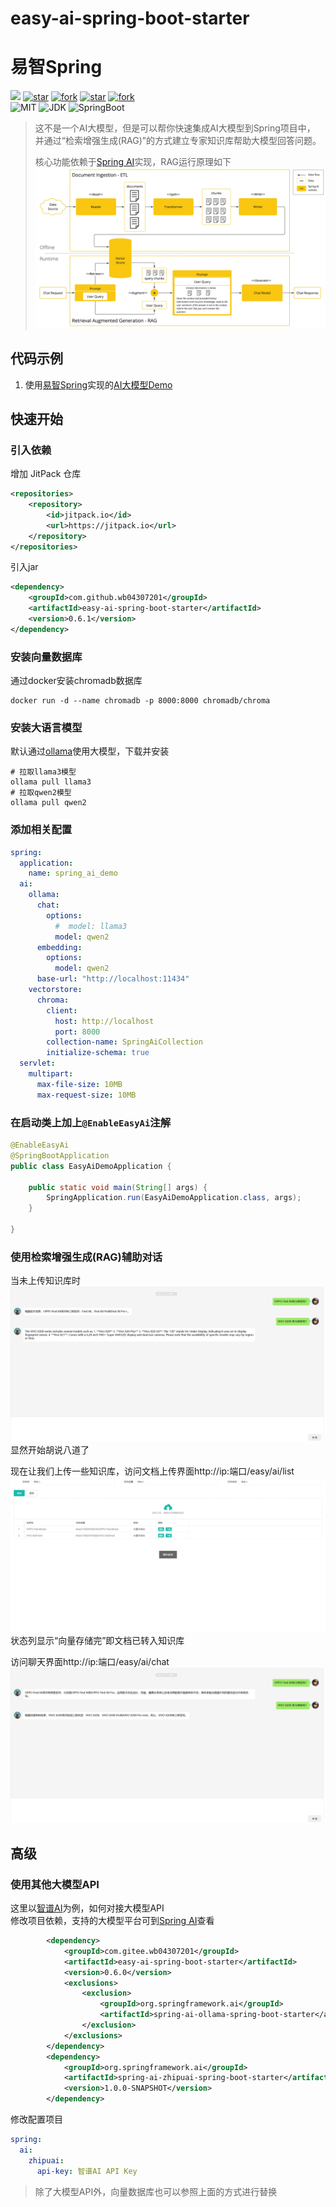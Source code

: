 # easy-ai-spring-boot-starter
# 易智Spring

[![](https://jitpack.io/v/com.gitee.wb04307201/easy-ai-spring-boot-starter.svg)](https://jitpack.io/#com.gitee.wb04307201/easy-ai-spring-boot-starter)
[![star](https://gitee.com/wb04307201/easy-ai-spring-boot-starter/badge/star.svg?theme=dark)](https://gitee.com/wb04307201/easy-ai-spring-boot-starter)
[![fork](https://gitee.com/wb04307201/easy-ai-spring-boot-starter/badge/fork.svg?theme=dark)](https://gitee.com/wb04307201/easy-ai-spring-boot-starter)
[![star](https://img.shields.io/github/stars/wb04307201/easy-ai-spring-boot-starter)](https://github.com/wb04307201/easy-ai-spring-boot-starter)
[![fork](https://img.shields.io/github/forks/wb04307201/easy-ai-spring-boot-starter)](https://github.com/wb04307201/easy-ai-spring-boot-starter)  
![MIT](https://img.shields.io/badge/License-Apache2.0-blue.svg) ![JDK](https://img.shields.io/badge/JDK-17+-green.svg) ![SpringBoot](https://img.shields.io/badge/Srping%20Boot-3+-green.svg)

> 这不是一个AI大模型，但是可以帮你快速集成AI大模型到Spring项目中，  
> 并通过“检索增强生成(RAG)”的方式建立专家知识库帮助大模型回答问题。  
> 
> 核心功能依赖于[Spring AI](https://docs.spring.io/spring-ai/reference/index.html)实现，RAG运行原理如下  
> ![img_3.png](img_3.png)

## 代码示例
1. 使用[易智Spring](https://gitee.com/wb04307201/easy-ai-spring-boot-starter)实现的[AI大模型Demo](https://gitee.com/wb04307201/easy-ai-demo)

## 快速开始
### 引入依赖
增加 JitPack 仓库
```xml
<repositories>
    <repository>
        <id>jitpack.io</id>
        <url>https://jitpack.io</url>
    </repository>
</repositories>
```
引入jar
```xml
<dependency>
    <groupId>com.github.wb04307201</groupId>
    <artifactId>easy-ai-spring-boot-starter</artifactId>
    <version>0.6.1</version>
</dependency>
```

### 安装向量数据库
通过docker安装chromadb数据库
```shell
docker run -d --name chromadb -p 8000:8000 chromadb/chroma
```

### 安装大语言模型
默认通过[ollama](https://ollama.com/)使用大模型，下载并安装
```shell
# 拉取llama3模型
ollama pull llama3
# 拉取qwen2模型
ollama pull qwen2
```

### 添加相关配置
```yaml
spring:
  application:
    name: spring_ai_demo
  ai:
    ollama:
      chat:
        options:
          #  model: llama3
          model: qwen2
      embedding:
        options:
          model: qwen2
      base-url: "http://localhost:11434"
    vectorstore:
      chroma:
        client:
          host: http://localhost
          port: 8000
        collection-name: SpringAiCollection
        initialize-schema: true
  servlet:
    multipart:
      max-file-size: 10MB
      max-request-size: 10MB
```

### 在启动类上加上`@EnableEasyAi`注解
```java
@EnableEasyAi
@SpringBootApplication
public class EasyAiDemoApplication {

    public static void main(String[] args) {
        SpringApplication.run(EasyAiDemoApplication.class, args);
    }

}
```

### 使用检索增强生成(RAG)辅助对话
当未上传知识库时  
![img_4.png](img_4.png)  
显然开始胡说八道了

现在让我们上传一些知识库，访问文档上传界面http://ip:端口/easy/ai/list  
![img.png](img.png)  
状态列显示“向量存储完”即文档已转入知识库  

访问聊天界面http://ip:端口/easy/ai/chat  
![img_5.png](img_5.png)

## 高级
### 使用其他大模型API
这里以[智谱AI](https://open.bigmodel.cn/)为例，如何对接大模型API  
修改项目依赖，支持的大模型平台可到[Spring AI](https://docs.spring.io/spring-ai/reference/index.html)查看  
```xml
        <dependency>
            <groupId>com.gitee.wb04307201</groupId>
            <artifactId>easy-ai-spring-boot-starter</artifactId>
            <version>0.6.0</version>
            <exclusions>
                <exclusion>
                    <groupId>org.springframework.ai</groupId>
                    <artifactId>spring-ai-ollama-spring-boot-starter</artifactId>
                </exclusion>
            </exclusions>
        </dependency>
        <dependency>
            <groupId>org.springframework.ai</groupId>
            <artifactId>spring-ai-zhipuai-spring-boot-starter</artifactId>
            <version>1.0.0-SNAPSHOT</version>
        </dependency>
```
修改配置项目
```yaml
spring:
  ai:
    zhipuai:
      api-key: 智谱AI API Key
```
> 除了大模型API外，向量数据库也可以参照上面的方式进行替换